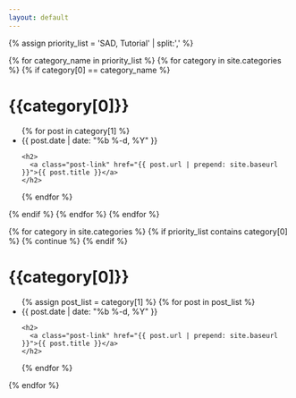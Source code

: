 ```yaml
---
layout: default
---
```


{% assign priority_list = 'SAD, Tutorial' | split:',' %}

{% for category_name in priority_list %}
{% for category in site.categories %}
{% if category[0] == category_name %}
<h1 class="page-heading">{{category[0]}}</h1>
<ul class="post-list">
  {% for post in category[1] %}
  <li>
    <span class="post-meta">{{ post.date | date: "%b %-d, %Y" }}</span>

    <h2>
      <a class="post-link" href="{{ post.url | prepend: site.baseurl }}">{{ post.title }}</a>
    </h2>
  </li>
  {% endfor %}
</ul>
{% endif %}
{% endfor %}
{% endfor %}

{% for category in site.categories %}
{% if priority_list contains category[0] %}
{% continue %}
{% endif %}
<!-- category[0] is the category name, category[1] is the post list in the category -->
<h1 class="page-heading">{{category[0]}}</h1>
<ul class="post-list">
  {% assign post_list = category[1] %}
  {% for post in post_list %}
  <li>
    <span class="post-meta">{{ post.date | date: "%b %-d, %Y" }}</span>

    <h2>
      <a class="post-link" href="{{ post.url | prepend: site.baseurl }}">{{ post.title }}</a>
    </h2>
  </li>
  {% endfor %}
</ul>
{% endfor %}